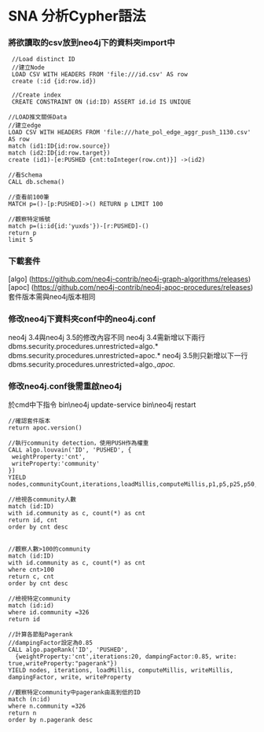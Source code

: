  # SNA 分析Cypher語法
 
 ### 將欲讀取的csv放到neo4j下的資料夾import中
     //Load distinct ID
     //建立Node
     LOAD CSV WITH HEADERS FROM 'file:///id.csv' AS row
     create (:id {id:row.id})
     
     //Create index
     CREATE CONSTRAINT ON (id:ID) ASSERT id.id IS UNIQUE

    //LOAD推文關係Data
    //建立edge
    LOAD CSV WITH HEADERS FROM 'file:///hate_pol_edge_aggr_push_1130.csv' AS row
    match (id1:ID{id:row.source})
    match (id2:ID{id:row.target})
    create (id1)-[e:PUSHED {cnt:toInteger(row.cnt)}] ->(id2)

    //看Schema
    CALL db.schema()

    //查看前100筆
    MATCH p=()-[p:PUSHED]->() RETURN p LIMIT 100

    //觀察特定帳號
    match p=(i:id{id:'yuxds'})-[r:PUSHED]-()
    return p
    limit 5

### 下載套件
[algo] (https://github.com/neo4j-contrib/neo4j-graph-algorithms/releases)
[apoc] (https://github.com/neo4j-contrib/neo4j-apoc-procedures/releases)
套件版本需與neo4j版本相同

### 修改neo4j下資料夾conf中的neo4j.conf
neo4j 3.4與neo4j 3.5的修改內容不同
neo4j 3.4需新增以下兩行
    dbms.security.procedures.unrestricted=algo.*
    dbms.security.procedures.unrestricted=apoc.*
neo4j 3.5則只新增以下一行 
    dbms.security.procedures.unrestricted=algo.*,apoc.*
    
### 修改neo4j.conf後需重啟neo4j
於cmd中下指令
bin\neo4j update-service
bin\neo4j restart

    //確認套件版本
    return apoc.version() 

    //執行community detection，使用PUSH作為權重
    CALL algo.louvain('ID', 'PUSHED', {
     weightProperty:'cnt',
     writeProperty:'community'
    }) 
    YIELD nodes,communityCount,iterations,loadMillis,computeMillis,p1,p5,p25,p50,p75,p95,p100,writeMillis

    //檢視各community人數
    match (id:ID)
    with id.community as c, count(*) as cnt
    return id, cnt
    order by cnt desc


    //觀察人數>100的community
    match (id:ID)
    with id.community as c, count(*) as cnt
    where cnt>100
    return c, cnt
    order by cnt desc

    //檢視特定community
    match (id:id)
    where id.community =326
    return id

    //計算各節點Pagerank
    //dampingFactor設定為0.85
    CALL algo.pageRank('ID', 'PUSHED',
      {weightProperty:'cnt',iterations:20, dampingFactor:0.85, write: true,writeProperty:"pagerank"})
    YIELD nodes, iterations, loadMillis, computeMillis, writeMillis, dampingFactor, write, writeProperty

    //觀察特定community中pagerank由高到低的ID
    match (n:id)
    where n.community =326
    return n
    order by n.pagerank desc

